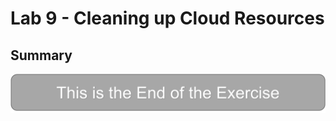 # Lab 9 - Cleaning up Cloud Resources





## Summary
<Summary place holder>

![](images/lab-end.png)
